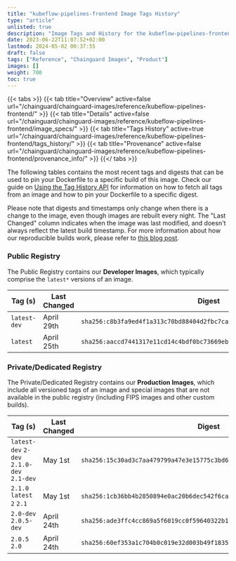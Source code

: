 ```yaml
---
title: "kubeflow-pipelines-frontend Image Tags History"
type: "article"
unlisted: true
description: "Image Tags and History for the kubeflow-pipelines-frontend Chainguard Image"
date: 2023-06-22T11:07:52+02:00
lastmod: 2024-05-02 00:37:55
draft: false
tags: ["Reference", "Chainguard Images", "Product"]
images: []
weight: 700
toc: true
---
```


{{< tabs >}}
{{< tab title="Overview" active=false url="/chainguard/chainguard-images/reference/kubeflow-pipelines-frontend/" >}}
{{< tab title="Details" active=false url="/chainguard/chainguard-images/reference/kubeflow-pipelines-frontend/image_specs/" >}}
{{< tab title="Tags History" active=true url="/chainguard/chainguard-images/reference/kubeflow-pipelines-frontend/tags_history/" >}}
{{< tab title="Provenance" active=false url="/chainguard/chainguard-images/reference/kubeflow-pipelines-frontend/provenance_info/" >}}
{{</ tabs >}}

The following tables contains the most recent tags and digests that can be used to pin your Dockerfile to a specific build of this image. Check our guide on [Using the Tag History API](/chainguard/chainguard-images/using-the-tag-history-api/) for information on how to fetch all tags from an image and how to pin your Dockerfile to a specific digest.

Please note that digests and timestamps only change when there is a change to the image, even though images are rebuilt every night. The "Last Changed" column indicates when the image was last modified, and doesn't always reflect the latest build timestamp. For more information about how our reproducible builds work, please refer to [this blog post](https://www.chainguard.dev/unchained/reproducing-chainguards-reproducible-image-builds).

### Public Registry
The Public Registry contains our **Developer Images**, which typically comprise the `latest*` versions of an image.

| Tag (s)       | Last Changed | Digest                                                                    |
|---------------|--------------|---------------------------------------------------------------------------|
|  `latest-dev` | April 29th   | `sha256:c8b3fa9ed4f1a313c70bd88404d2fbc7ca1166bd97349bc9fa0d191eb0f25bf0` |
|  `latest`     | April 25th   | `sha256:aaccd7441317e11cd14c4bdf0bc73669ebd90a3b4d8e2c20a6634972a07afdcd` |


### Private/Dedicated Registry
The Private/Dedicated Registry contains our **Production Images**, which include all versioned tags of an image and special images that are not available in the public registry (including FIPS images and other custom builds).

| Tag (s)                                     | Last Changed | Digest                                                                    |
|---------------------------------------------|--------------|---------------------------------------------------------------------------|
|  `latest-dev` `2-dev` `2.1.0-dev` `2.1-dev` | May 1st      | `sha256:15c30ad3c7aa479799a47e3e15775c3bd61ebd5385c2b3833cd863f4b7686f34` |
|  `2.1.0` `latest` `2` `2.1`                 | May 1st      | `sha256:1cb36bb4b2850894e0ac20b6dec542f6cabe4458ed036ef294f4eaa7a54759e6` |
|  `2.0-dev` `2.0.5-dev`                      | April 24th   | `sha256:ade3ffc4cc869a5f6019cc0f59640322b13e9198235370e1625b44ff965e631a` |
|  `2.0.5` `2.0`                              | April 24th   | `sha256:60ef353a1c704b0c019e32d003b49f18353631c270509ec527cea46ba4766ca5` |

